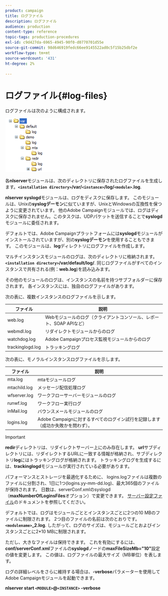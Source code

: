 ```yaml
---
product: campaign
title: ログファイル
description: ログファイル
audience: production
content-type: reference
topic-tags: production-procedures
exl-id: c9d427da-6965-4945-90f0-d0770701d55e
source-git-commit: 98d646919fedc66ee9145522ad0c5f15b25dbf2e
workflow-type: tm+mt
source-wordcount: '431'
ht-degree: 2%

---
```


# ログファイル{#log-files}

ログファイルは次のように構成されます。

![](assets/d_ncs_directory.png)

各&#x200B;**nlserver**&#x200B;モジュールは、次のディレクトリに保存されたログファイルを生成します。**`<installation directory>`/var/`<instance>`/log/`<module>`.log**.

**nlserver syslogd**&#x200B;モジュールは、ログをディスクに保存します。 このモジュールは、Unixの&#x200B;**syslogデーモン**&#x200B;に似ていますが、UnixとWindowsの互換性を保つように変更されています。 他のAdobe Campaignモジュールでは、ログはディスクに保存されません。このタスクは、UDPパケットを送信することで&#x200B;**syslogd**&#x200B;モジュールに委任されます。

デフォルトでは、Adobe Campaignプラットフォームには&#x200B;**syslogd**&#x200B;モジュールがインストールされていますが、別の&#x200B;**syslogデーモン**&#x200B;を使用することもできます。 このモジュールは、**log**&#x200B;ディレクトリにログファイルを作成します。

マルチインスタンスモジュールのログは、次のディレクトリに格納されます。**`<installation directory>`/var/default/log/**. 同じログファイルがすべてのインスタンスで共有される(例：**web.log**)を読み込みます。

その他のモジュールのログは、インスタンスの名前を持つサブフォルダーに保存されます。 各インスタンスには、独自のログファイルがあります。

次の表に、複数インスタンスのログファイルを示します。

| ファイル | 説明 |
|---|---|
| web.log | Webモジュールのログ（クライアントコンソール、レポート、SOAP APIなど） |
| webmdl.log | リダイレクトモジュールからのログ |
| watchdog.log | Adobe Campaignプロセス監視モジュールからのログ |
| trackinglogd.log | トラッキングログ |

次の表に、モノラルインスタンスログファイルを示します。

| ファイル | 説明 |
|---|---|
| mta.log | mtaモジュールログ |
| mtachild.log | メッセージ配信処理ログ |
| wfserver.log | ワークフローサーバーモジュールのログ |
| runwf.log | ワークフロー実行ログ |
| inMail.log | バウンスメールモジュールのログ |
| logins.log | Adobe Campaignに対するすべてのログイン試行を記録します（成功か失敗かを問わず）。 |

>[!IMPORTANT]
>
>**redir**&#x200B;ディレクトリは、リダイレクトサーバー上にのみ存在します。 **url**&#x200B;サブディレクトリには、リダイレクトするURLに一致する情報が格納され、サブディレクトリ&#x200B;**log**&#x200B;にはトラッキングログが格納されます。 トラッキングログを生成するには、**trackinglogd**&#x200B;モジュールが実行されている必要があります。

パフォーマンスとストレージを最適化するために、 logins.logファイルは複数のファイルに分割され、1日に1つ(logins.yy-mm-dd.log)、最大365個のファイルが保持されます。 日数は、serverConf.xmlのsyslogd（**maxNumberOfLoginsFiles**&#x200B;オプション）で変更できます。 [サーバー設定ファイル](../../installation/using/the-server-configuration-file.md#syslogd)のドキュメントを参照してください。

デフォルトでは、ログはモジュールごととインスタンスごとに2つの10 MBのファイルに制限されます。 2つ目のファイルの名前は次のとおりです。**`<modulename>`_2.log**. したがって、ログのサイズは、モジュールごとおよびインスタンスごとに2*10 MBに制限されます。

ただし、大きなファイルは保持できます。 これを有効にするには、**conf/serverConf.xml**&#x200B;ファイルの&#x200B;**syslogd**&#x200B;ノードの&#x200B;**maxFileSizeMb=&quot;10&quot;**&#x200B;設定の値を変更します。 この値は、ログファイルの最大サイズ（MB単位）を表します。

ログの詳細レベルをさらに維持する場合は、**-verbose**&#x200B;パラメーターを使用してAdobe Campaignモジュールを起動できます。

**nlserver start  `<MODULE>`@`<INSTANCE>`  -verbose**
